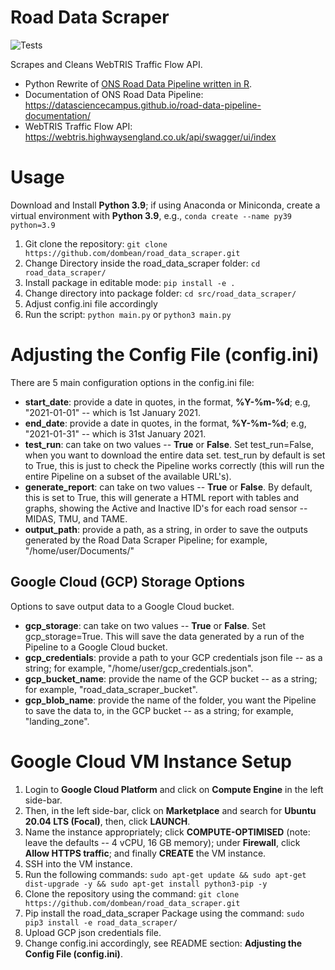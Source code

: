 # Road Data Scraper

![Tests](https://github.com/dombean/road_data_scraper/actions/workflows/tests.yml/badge.svg)

Scrapes and Cleans WebTRIS Traffic Flow API.

- Python Rewrite of [ONS Road Data Pipeline written in R](https://github.com/datasciencecampus/road-data-dump/tree/r-pipeline).
- Documentation of ONS Road Data Pipeline: https://datasciencecampus.github.io/road-data-pipeline-documentation/
- WebTRIS Traffic Flow API: https://webtris.highwaysengland.co.uk/api/swagger/ui/index

# Usage

Download and Install __Python 3.9__; if using Anaconda or Miniconda, create a virtual environment with __Python 3.9__, e.g., `conda create --name py39 python=3.9`

1) Git clone the repository: `git clone https://github.com/dombean/road_data_scraper.git`
2) Change Directory inside the road_data_scraper folder: `cd road_data_scraper/`
3) Install package in editable mode: `pip install -e .`
4) Change directory into package folder: `cd src/road_data_scraper/`
5) Adjust config.ini file accordingly
6) Run the script: `python main.py` or `python3 main.py`

# Adjusting the Config File (config.ini)

There are 5 main configuration options in the config.ini file:
- __start_date__: provide a date in quotes, in the format, __%Y-%m-%d__; e.g, "2021-01-01" -- which is 1st January 2021.
- __end_date__: provide a date in quotes, in the format, __%Y-%m-%d__; e.g, "2021-01-31" -- which is 31st January 2021.
- __test_run__: can take on two values -- __True__ or __False__. Set test_run=False, when you want to download the entire data set. test_run by default is set to True, this is just to check the Pipeline works correctly (this will run the entire Pipeline on a subset of the available URL's).
- __generate_report__: can take on two values -- __True__ or __False__. By default, this is set to True, this will generate a HTML report with tables and graphs, showing the Active and Inactive ID's for each road sensor -- MIDAS, TMU, and TAME.
- __output_path__: provide a path, as a string, in order to save the outputs generated by the Road Data Scraper Pipeline; for example, "/home/user/Documents/"

## Google Cloud (GCP) Storage Options

Options to save output data to a Google Cloud bucket.

- __gcp_storage__: can take on two values -- __True__ or __False__. Set gcp_storage=True. This will save the data generated by a run of the Pipeline to a Google Cloud bucket.
- __gcp_credentials__: provide a path to your GCP credentials json file -- as a string; for example, "/home/user/gcp_credentials.json".
- __gcp_bucket_name__: provide the name of the GCP bucket -- as a string; for example, "road_data_scraper_bucket".
- __gcp_blob_name__: provide the name of the folder, you want the Pipeline to save the data to, in the GCP bucket -- as a string; for example, "landing_zone".

# Google Cloud VM Instance Setup

1) Login to __Google Cloud Platform__ and click on __Compute Engine__ in the left side-bar.
2) Then, in the left side-bar, click on __Marketplace__ and search for __Ubuntu 20.04 LTS (Focal)__, then, click __LAUNCH__.
3) Name the instance appropriately; click __COMPUTE-OPTIMISED__ (note: leave the defaults -- 4 vCPU, 16 GB memory); under __Firewall__, click __Allow HTTPS traffic__; and finally __CREATE__ the VM instance.
4) SSH into the VM instance.
5) Run the following commands: `sudo apt-get update && sudo apt-get dist-upgrade -y && sudo apt-get install python3-pip -y`
6) Clone the repository using the command: `git clone https://github.com/dombean/road_data_scraper.git`
7) Pip install the road_data_scraper Package using the command: `sudo pip3 install -e road_data_scraper/`
8) Upload GCP json credentials file.
9) Change config.ini accordingly, see README section: __Adjusting the Config File (config.ini)__.
